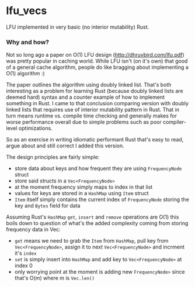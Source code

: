# lfu_vecs
LFU implemented in very basic (no interior mutability) Rust.

### Why and how?

Not so long ago a paper on O(1) LFU design (http://dhruvbird.com/lfu.pdf) was pretty popular in caching world. While LFU isn't (on it's own) that good of a general cache algorithm, people do like bragging about implementing a O(1) algorithm :)

The paper outlines the algorithm using doubly linked list. That's both interesting as a problem for learning Rust (because doubly linked lists are deemed hard) syntax and a counter example of how to implement something in Rust. I came to that conclusion comparing version with doubly linked lists that requires use of interior mutability pattern in Rust. That in turn means runtime vs. compile time checking and generally makes for worse performance overall due to simple problems such as poor compiler-level optimizations.

So as an exercise in writing idiomatic performant Rust that's easy to read, argue about and still correct I added this version.

The design principles are fairly simple:
 
* store data about keys and how frequent they are using `FrequencyNode` struct
* store said structs in a `Vec<FrequencyNode>`
* at the moment frequency simply maps to index in that list 
* values for keys are stored in a `HashMap` using `Item` struct
* `Item` itself simply contains the current index of `FrequencyNode` storing the key and `Bytes` field for data

Assuming Rust's `HashMap` `get`, `insert` and `remove` operations are O(1) this boils down to question of what's the added complexity coming from storing frequency data in Vec<T>:
  
  * `get` means we need to grab the `Item` from `HashMap`, pull key from `Vec<FrequencyNode>`, assign it to next `Vec<FrequencyNode>` and incrment it's `index`
  * `set` is simply insert into `HashMap` and add key to `Vec<FrequencyNode>` at index 0
  * only worrying point at the moment is adding new `FrequencyNode>` since that's O(m) where m is `Vec.len()`
